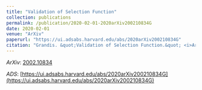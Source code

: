 ```yaml
---
title: "Validation of Selection Function"
collection: publications
permalink: /publication/2020-02-01-2020arXiv200210834G
date: 2020-02-01
venue: "ArXiv"
paperurl: "https://ui.adsabs.harvard.edu/abs/2020arXiv200210834G"
citation: "Grandis. &quot;Validation of Selection Function.&quot; <i>ArXiv</i>, :, Feb 2020"
---
```


*ArXiv*: [2002.10834](https://arxiv.org/abs/2002.10834)

*ADS*: [https://ui.adsabs.harvard.edu/abs/2020arXiv200210834G](https://ui.adsabs.harvard.edu/abs/2020arXiv200210834G)
